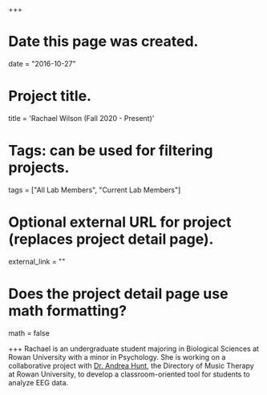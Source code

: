 +++
# Date this page was created.
date = "2016-10-27"

# Project title.
title = 'Rachael Wilson (Fall 2020 -  Present)'

# Tags: can be used for filtering projects.
tags = ["All Lab Members", "Current Lab Members"]

# Optional external URL for project (replaces project detail page).
external_link = ""

# Does the project detail page use math formatting?
math = false


+++
Rachael is an undergraduate student majoring in Biological Sciences at Rowan University with a minor in Psychology. She is working on a collaborative project with [Dr. Andrea Hunt](https://cpa.rowan.edu/music/faculty/andrea-hunt---music-therapy.html), the Directory of Music Therapy at Rowan University, to develop a classroom-oriented tool for students to analyze EEG data.